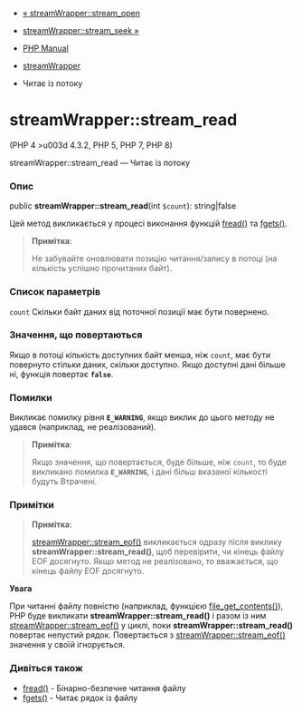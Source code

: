 - [« streamWrapper::stream_open](streamwrapper.stream-open.md)
- [streamWrapper::stream_seek »](streamwrapper.stream-seek.md)

- [PHP Manual](index.md)
- [streamWrapper](class.streamwrapper.md)
- Читає із потоку

# streamWrapper::stream_read

(PHP 4 \>u003d 4.3.2, PHP 5, PHP 7, PHP 8)

streamWrapper::stream_read — Читає із потоку

### Опис

public **streamWrapper::stream_read**(int `$count`): string\|false

Цей метод викликається у процесі виконання функцій
[fread()](function.fread.md) та [fgets()](function.fgets.md).

> **Примітка**:
>
> Не забувайте оновлювати позицію читання/запису в потоці (на кількість
> успішно прочитаних байт).

### Список параметрів

`count`
Скільки байт даних від поточної позиції має бути повернено.

### Значення, що повертаються

Якщо в потоці кількість доступних байт менша, ніж `count`, має бути
повернуто стільки даних, скільки доступно. Якщо доступні дані
більше ні, функція повертає **`false`**.

### Помилки

Викликає помилку рівня **`E_WARNING`**, якщо виклик до цього методу не
удався (наприклад, не реалізований).

> **Примітка**:
>
> Якщо значення, що повертається, буде більше, ніж `count`, то буде викликано
> помилка **`E_WARNING`**, і дані більш вказаної кількості будуть
> Втрачені.

### Примітки

> **Примітка**:
>
> [streamWrapper::stream_eof()](streamwrapper.stream-eof.md)
> викликається одразу після виклику **streamWrapper::stream_read()**, щоб
> перевірити, чи кінець файлу EOF досягнуто. Якщо метод не реалізовано, то
> вважається, що кінець файлу EOF досягнуто.

**Увага**

При читанні файлу повністю (наприклад, функцією
[file_get_contents()](function.file-get-contents.md)), PHP буде
викликати **streamWrapper::stream_read()** і разом із ним
[streamWrapper::stream_eof()](streamwrapper.stream-eof.md) у циклі,
поки **streamWrapper::stream_read()** повертає непустий рядок.
Повертається з
[streamWrapper::stream_eof()](streamwrapper.stream-eof.md) значення
у своїй ігнорується.

### Дивіться також

- [fread()](function.fread.md) - Бінарно-безпечне читання файлу
- [fgets()](function.fgets.md) - Читає рядок із файлу

